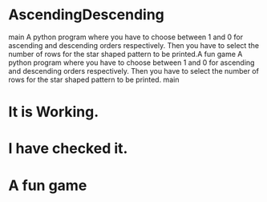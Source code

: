 # AscendingDescending
main
A python program where you have to choose between 1 and 0 for ascending and descending orders respectively. Then you have to select the number of rows for the star shaped pattern to be printed.A fun game
A python program where you have to choose between 1 and 0 for ascending and descending orders respectively. Then you have to select the number of rows for the star shaped pattern to be printed.
main
# It is Working.
# I have checked it.
# A fun game
